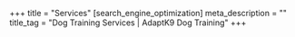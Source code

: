 +++
title = "Services"
[search_engine_optimization]
meta_description = ""
title_tag = "Dog Training Services | AdaptK9 Dog Training"
+++
